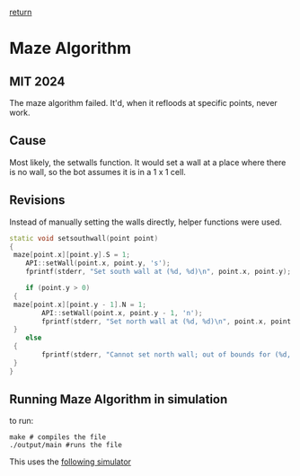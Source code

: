 [return](../README.md)
# Maze Algorithm

## MIT 2024

The maze algorithm failed. It'd, when it refloods at specific points, never work. 


## Cause

Most likely, the setwalls function. It would set a wall at a place where there is no wall, so the bot assumes it is in a 1 x 1 cell.

## Revisions

Instead of manually setting the walls directly, helper functions were used.

```cpp
static void setsouthwall(point point)
{
 maze[point.x][point.y].S = 1;
    API::setWall(point.x, point.y, 's');
    fprintf(stderr, "Set south wall at (%d, %d)\n", point.x, point.y);

    if (point.y > 0)
 {
 maze[point.x][point.y - 1].N = 1;
        API::setWall(point.x, point.y - 1, 'n');
        fprintf(stderr, "Set north wall at (%d, %d)\n", point.x, point.y - 1);
 }
    else
 {
        fprintf(stderr, "Cannot set north wall; out of bounds for (%d, %d)\n", point.x, point.y);
 }
}

```


## Running Maze Algorithm in simulation

to run:

```
make # compiles the file
./output/main #runs the file
```

This uses the [following simulator](https://github.com/mackorone/mms?tab=readme-ov-file#maze-files)
